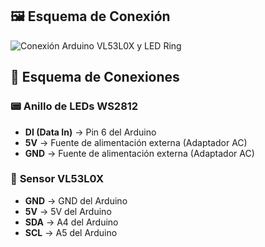 ## 🖼️ Esquema de Conexión
![Conexión Arduino VL53L0X y LED Ring](./mnt/data/A_wiring_diagram_showing_the_connections_for_an_Ar.png)
## 🔌 Esquema de Conexiones

### 📟 **Anillo de LEDs WS2812**
- **DI (Data In)** → Pin 6 del Arduino  
- **5V** → Fuente de alimentación externa (Adaptador AC)  
- **GND** → Fuente de alimentación externa (Adaptador AC)  

### 📡 **Sensor VL53L0X**
- **GND** → GND del Arduino  
- **5V** → 5V del Arduino  
- **SDA** → A4 del Arduino  
- **SCL** → A5 del Arduino 
